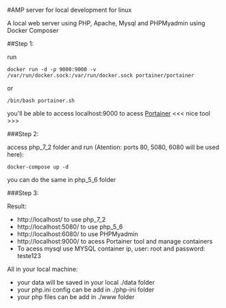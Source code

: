 #AMP server for local development for linux

A local web server using PHP, Apache, Mysql and PHPMyadmin using Docker Composer

##Step 1:

run
```
docker run -d -p 9000:9000 -v /var/run/docker.sock:/var/run/docker.sock portainer/portainer

```
or
```
/bin/bash portainer.sh

```
you'll be able to access localhost:9000 to acess [Portainer](https://www.portainer.io/) <<< nice tool >>>

###Step 2:

access php_7_2 folder and run (Atention: ports 80, 5080, 6080 will be used here):

```
docker-compose up -d
```

you can do the same in php_5_6 folder

###Step 3:

Result:

- http://localhost/ to use php_7_2
- http://localhost:5080/ to use php_5_6
- http://localhost:6080/ to use PHPMyadmin
- http://localhost:9000/ to acess Portainer tool and manage containers
- To acess mysql use MYSQL container ip, user: root and password: teste123

All in your local machine:

- your data will be saved in your local ./data folder
- your php.ini config can be add in ./php-ini folder
- your php files can be add in ./www folder